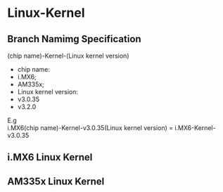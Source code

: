 # Linux-Kernel## Branch Namimg Specification(chip name)-Kernel-(Linux kernel version)* chip name: * i.MX6;   * AM335x;  * Linux kernel version: * v3.0.35 * v3.2.0E.g  i.MX6(chip name)-Kernel-v3.0.35(Linux kernel version) = i.MX6-Kernel-v3.0.35## i.MX6 Linux Kernel## AM335x Linux Kernel